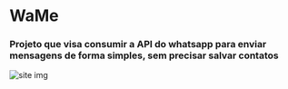 # WaMe
### Projeto que visa consumir a API do whatsapp para enviar mensagens de forma simples, sem precisar salvar contatos


<img scr='https://i.ibb.co/nwg1HNq/page.png' alt='site img'>

